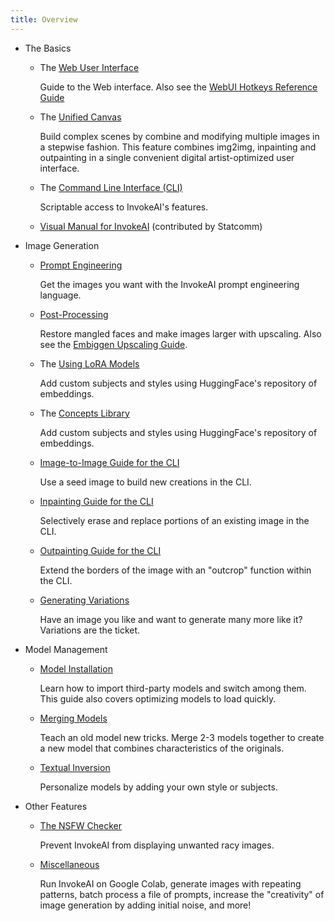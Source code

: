 ```yaml
---
title: Overview
---
```


-   The Basics

    -   The [Web User Interface](WEB.md)

        Guide to the Web interface. Also see the
        [WebUI Hotkeys Reference Guide](WEBUIHOTKEYS.md)

    -   The [Unified Canvas](UNIFIED_CANVAS.md)

        Build complex scenes by combine and modifying multiple images in a
        stepwise fashion. This feature combines img2img, inpainting and
        outpainting in a single convenient digital artist-optimized user
        interface.

    -   The [Command Line Interface (CLI)](CLI.md)

        Scriptable access to InvokeAI's features.

    -   [Visual Manual for InvokeAI](https://docs.google.com/presentation/d/e/2PACX-1vSE90aC7bVVg0d9KXVMhy-Wve-wModgPFp7AGVTOCgf4xE03SnV24mjdwldolfCr59D_35oheHe4Cow/pub?start=false&loop=true&delayms=60000) (contributed by Statcomm)

-   Image Generation

    -   [Prompt Engineering](PROMPTS.md)

        Get the images you want with the InvokeAI prompt engineering language.

    -   [Post-Processing](POSTPROCESS.md)

        Restore mangled faces and make images larger with upscaling. Also see
        the [Embiggen Upscaling Guide](EMBIGGEN.md).

    -   The [Using LoRA Models](LORAS.md)

        Add custom subjects and styles using HuggingFace's repository of
        embeddings.
	
    -   The [Concepts Library](CONCEPTS.md)

        Add custom subjects and styles using HuggingFace's repository of
        embeddings.

    -   [Image-to-Image Guide for the CLI](IMG2IMG.md)

        Use a seed image to build new creations in the CLI.

    -   [Inpainting Guide for the CLI](INPAINTING.md)

        Selectively erase and replace portions of an existing image in the CLI.

    -   [Outpainting Guide for the CLI](OUTPAINTING.md)

        Extend the borders of the image with an "outcrop" function within the
        CLI.

    -   [Generating Variations](VARIATIONS.md)

        Have an image you like and want to generate many more like it?
        Variations are the ticket.

-   Model Management

    -   [Model Installation](../installation/050_INSTALLING_MODELS.md)

        Learn how to import third-party models and switch among them. This guide
        also covers optimizing models to load quickly.

    -   [Merging Models](MODEL_MERGING.md)

        Teach an old model new tricks. Merge 2-3 models together to create a new
        model that combines characteristics of the originals.

    -   [Textual Inversion](TEXTUAL_INVERSION.md)

        Personalize models by adding your own style or subjects.

-   Other Features

    -   [The NSFW Checker](NSFW.md)

        Prevent InvokeAI from displaying unwanted racy images.

    -   [Miscellaneous](OTHER.md)

        Run InvokeAI on Google Colab, generate images with repeating patterns,
        batch process a file of prompts, increase the "creativity" of image
        generation by adding initial noise, and more!
